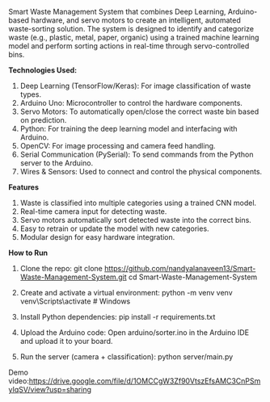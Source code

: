 Smart Waste Management System that combines Deep Learning, Arduino-based hardware, and servo motors to create an intelligent, automated waste-sorting solution. The system is designed to identify and categorize waste (e.g., plastic, metal, paper, organic) using a trained machine learning model and perform sorting actions in real-time through servo-controlled bins. 

**Technologies Used:**
1. Deep Learning (TensorFlow/Keras): For image classification of waste types.
2. Arduino Uno: Microcontroller to control the hardware components.
3. Servo Motors: To automatically open/close the correct waste bin based on prediction.
4. Python: For training the deep learning model and interfacing with Arduino.
5. OpenCV: For image processing and camera feed handling.
6. Serial Communication (PySerial): To send commands from the Python server to the Arduino.
7. Wires & Sensors: Used to connect and control the physical components.

**Features**
1. Waste is classified into multiple categories using a trained CNN model.
2. Real-time camera input for detecting waste.
3. Servo motors automatically sort detected waste into the correct bins.
4. Easy to retrain or update the model with new categories.
5. Modular design for easy hardware integration.

**How to Run**
1. Clone the repo:
git clone https://github.com/nandyalanaveen13/Smart-Waste-Management-System.git
cd Smart-Waste-Management-System

2. Create and activate a virtual environment:
python -m venv venv
venv\Scripts\activate  # Windows

3. Install Python dependencies:
pip install -r requirements.txt

4. Upload the Arduino code:
Open arduino/sorter.ino in the Arduino IDE and upload it to your board.

5. Run the server (camera + classification):
python server/main.py

Demo video:https://drive.google.com/file/d/1OMCCgW3Zf90VtszEfsAMC3CnPSmyIqSV/view?usp=sharing
